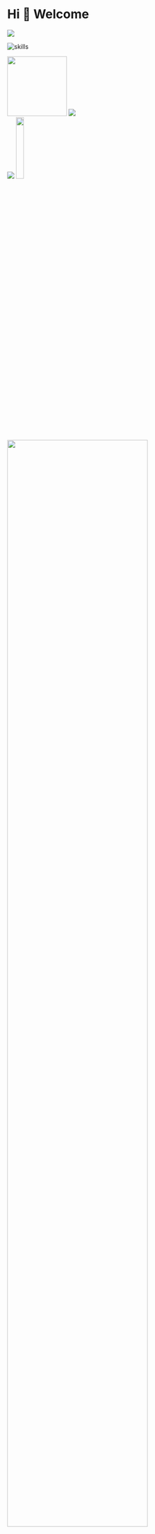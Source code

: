 # Hi 🎉 Welcome

<img src="https://readme-typing-svg.herokuapp.com/?lines=Welcome,%20visitor!;Hello%20Github%20World!&font=Roboto" />

![skills](https://skillicons.dev/icons?i=c,cpp,py,html,css,js,nodejs,php,react,docker,git,mysql)


<div> 
    <img height="137px" src="https://github-readme-stats.vercel.app/api?username=Cokeysama&hide_title=true&hide_border=true&show_icons=trueline_height=21&text_color=000&icon_color=000&bg_color=0,ea6161,ffc64d,fffc4d,52fa5a&theme=graywhite" /> 
    <img src="https://github-readme-stats.vercel.app/api/top-langs/?username=Cokeysama&hide_title=true&hide_border=true&layout=compact&langs_count=6&text_color=000&icon_color=fff&bg_color=0,52fa5a,4dfcff,c64dff&theme=graywhite" /> 
</div>
<div>
    <img src="https://github-readme-streak-stats.herokuapp.com/?user=Cokeysama&theme=dark&hide_border=true" />
    <img src="https://github-profile-trophy.vercel.app/?username=Cokeysama&title=Stars&column=1" width="19%"/> 
</div>
<div>
    <img src="https://github-readme-activity-graph.cyclic.app/graph?username=Cokeysama&theme=react-dark" width="80%"/>
</div>
